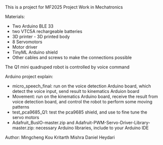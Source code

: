 This is a project for MF2025 Project Work in Mechatronics

Materials:
 - Two Arduino BLE 33  
 - two VTC5A rechargeable batteries   
 - 3D printer - 3D printed body  
 - 8 Servomotors  
 - Motor driver  
 - TinyML Arduino shield  
 - Other cables and screws to make the connections possible   
  
The Q1 mini quadruped robot is controlled by voice command  

Arduino project explain: 
 - micro_speech_final: run on the voice detection Arduino board, which detect the voice input, send result to kinematics Arduion board
 - Movement: run on the kinematics Arduino board, receive the result from voice detection board, and control the robot to perform some moving patterns
 - test_pca9685_Q1: test the pca9685 shield, and use to fine tune the servo motors
 - Adafruit_BusIO-master.zip and Adafruit-PWM-Servo-Driver-Library-master.zip: necessary Arduino libraries, include to your Arduino IDE


Author: 
Mingcheng Kou
Kritarth Mishra
Daniel Heydari
